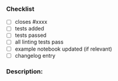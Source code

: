 ### Checklist

- [ ] closes #xxxx
- [ ] tests added
- [ ] tests passed
- [ ] all linting tests pass
- [ ] example notebook updated (if relevant)
- [ ] changelog entry

### Description:
